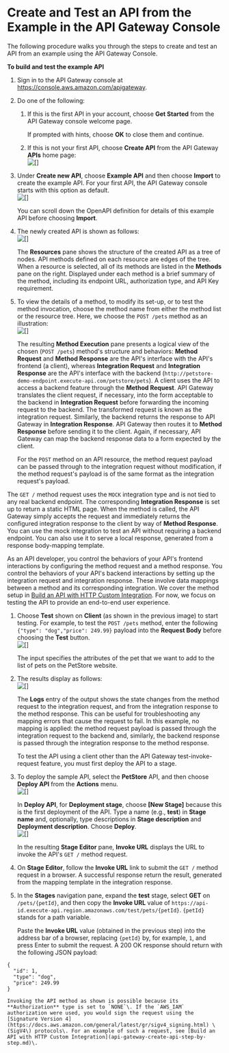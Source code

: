 # Create and Test an API from the Example in the API Gateway Console<a name="api-gateway-create-api-from-example-console"></a>

The following procedure walks you through the steps to create and test an API from an example using the API Gateway Console\.

**To build and test the example API**

1. Sign in to the API Gateway console at [https://console\.aws\.amazon\.com/apigateway](https://console.aws.amazon.com/apigateway)\.

1. Do one of the following:

   1.  If this is the first API in your account, choose **Get Started** from the API Gateway console welcome page\. 

       If prompted with hints, choose **OK** to close them and continue\. 

   1.  If this is not your first API, choose **Create API** from the API Gateway **APIs** home page:   
![\[\]](http://docs.aws.amazon.com/apigateway/latest/developerguide/images/api-gateway-service-home-page.png)

1.  Under **Create new API**, choose **Example API** and then choose **Import** to create the example API\. For your first API, the API Gateway console starts with this option as default\.   
![\[\]](http://docs.aws.amazon.com/apigateway/latest/developerguide/images/api-gateway-create-api-by-importing-example.png)

    You can scroll down the OpenAPI definition for details of this example API before choosing **Import**\. 

1. The newly created API is shown as follows:  
![\[\]](http://docs.aws.amazon.com/apigateway/latest/developerguide/images/api-gateway-create-api-by-importing-example-result.png)

    The **Resources** pane shows the structure of the created API as a tree of nodes\. API methods defined on each resource are edges of the tree\. When a resource is selected, all of its methods are listed in the **Methods** pane on the right\. Displayed under each method is a brief summary of the method, including its endpoint URL, authorization type, and API Key requirement\. 

1.  To view the details of a method, to modify its set\-up, or to test the method invocation, choose the method name from either the method list or the resource tree\. Here, we choose the `POST /pets` method as an illustration:   
![\[\]](http://docs.aws.amazon.com/apigateway/latest/developerguide/images/api-gateway-create-api-by-importing-example-post-method-execution.png)

    The resulting **Method Execution** pane presents a logical view of the chosen \(`POST /pets`\) method's structure and behaviors: **Method Request** and **Method Response** are the API's interface with the API's frontend \(a client\), whereas **Integration Request** and **Integration Response** are the API's interface with the backend \(`http://petstore-demo-endpoint.execute-api.com/petstore/pets`\)\. A client uses the API to access a backend feature through the **Method Request**\. API Gateway translates the client request, if necessary, into the form acceptable to the backend in **Integration Request** before forwarding the incoming request to the backend\. The transformed request is known as the integration request\. Similarly, the backend returns the response to API Gateway in **Integration Response**\. API Gateway then routes it to **Method Response** before sending it to the client\. Again, if necessary, API Gateway can map the backend response data to a form expected by the client\. 

    For the `POST` method on an API resource, the method request payload can be passed through to the integration request without modification, if the method request's payload is of the same format as the integration request's payload\. 

   The `GET /` method request uses the `MOCK` integration type and is not tied to any real backend endpoint\. The corresponding **Integration Response** is set up to return a static HTML page\. When the method is called, the API Gateway simply accepts the request and immediately returns the configured integration response to the client by way of **Method Response**\. You can use the mock integration to test an API without requiring a backend endpoint\. You can also use it to serve a local response, generated from a response body\-mapping template\. 

   As an API developer, you control the behaviors of your API's frontend interactions by configuring the method request and a method response\. You control the behaviors of your API's backend interactions by setting up the integration request and integration response\. These involve data mappings between a method and its corresponding integration\. We cover the method setup in [Build an API with HTTP Custom Integration](api-gateway-create-api-step-by-step.md)\. For now, we focus on testing the API to provide an end\-to\-end user experience\. 

1.  Choose **Test** shown on **Client** \(as shown in the previous image\) to start testing\. For example, to test the `POST /pets` method, enter the following `{"type": "dog","price": 249.99}` payload into the **Request Body** before choosing the **Test** button\.   
![\[\]](http://docs.aws.amazon.com/apigateway/latest/developerguide/images/api-gateway-create-api-by-importing-example-post-method-test.png)

    The input specifies the attributes of the pet that we want to add to the list of pets on the PetStore website\. 

1. The results display as follows:  
![\[\]](http://docs.aws.amazon.com/apigateway/latest/developerguide/images/api-gateway-create-api-by-importing-example-post-method-test-result.png)

    The **Logs** entry of the output shows the state changes from the method request to the integration request, and from the integration response to the method response\. This can be useful for troubleshooting any mapping errors that cause the request to fail\. In this example, no mapping is applied: the method request payload is passed through the integration request to the backend and, similarly, the backend response is passed through the integration response to the method response\. 

    To test the API using a client other than the API Gateway test\-invoke\-request feature, you must first deploy the API to a stage\. 

1.  To deploy the sample API, select the **PetStore** API, and then choose **Deploy API** from the **Actions** menu\.   
![\[\]](http://docs.aws.amazon.com/apigateway/latest/developerguide/images/api-gateway-create-api-by-importing-example-deploy-api.png)

    In **Deploy API**, for **Deployment stage**, choose **\[New Stage\]** because this is the first deployment of the API\. Type a name \(e\.g\., **test**\) in **Stage name** and, optionally, type descriptions in **Stage description** and **Deployment description**\. Choose **Deploy**\.   
![\[\]](http://docs.aws.amazon.com/apigateway/latest/developerguide/images/api-gateway-create-api-by-importing-example-deploy-create.png)

    In the resulting **Stage Editor** pane, **Invoke URL** displays the URL to invoke the API's `GET /` method request\. 

1. On **Stage Editor**, follow the **Invoke URL** link to submit the `GET /` method request in a browser\. A successful response return the result, generated from the mapping template in the integration response\. 

1.  In the **Stages** navigation pane, expand the **test** stage, select **GET** on `/pets/{petId}`, and then copy the **Invoke URL** value of `https://api-id.execute-api.region.amazonaws.com/test/pets/{petId}`\. `{petId}` stands for a path variable\. 

    Paste the **Invoke URL** value \(obtained in the previous step\) into the address bar of a browser, replacing `{petId}` by, for example, `1`, and press Enter to submit the request\. A 200 OK response should return with the following JSON payload: 

   ```
   {
     "id": 1,
     "type": "dog",
     "price": 249.99
   }
   ```

    Invoking the API method as shown is possible because its **Authorization** type is set to `NONE`\. If the `AWS_IAM` authorization were used, you would sign the request using the [Signature Version 4](https://docs.aws.amazon.com/general/latest/gr/sigv4_signing.html) \(SigV4\) protocols\. For an example of such a request, see [Build an API with HTTP Custom Integration](api-gateway-create-api-step-by-step.md)\. 